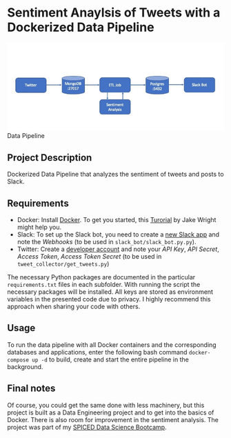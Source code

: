 # Sentiment Anaylsis of Tweets with a Dockerized Data Pipeline
![data_pipeline](data_pipeline.jpg)\
Data Pipeline
## Project Description
Dockerized Data Pipeline that analyzes the sentiment of tweets and posts to Slack.

## Requirements
* Docker: Install [Docker](https://docs.docker.com/). To get you started, this [Turorial](https://www.youtube.com/watch?v=YFl2mCHdv24&t=3s&ab_channel=JakeWright) by Jake Wright might help you.
* Slack: To set up the Slack bot, you need to create a [new Slack app](https://api.slack.com/apps) and note the *Webhooks* (to be used in `slack_bot/slack_bot.py.py`).
* Twitter: Create a [developer account](apps.twitter.com) and note your *API Key*, *API Secret*, *Access Token*, *Access Token Secret* (to be used in `tweet_collector/get_tweets.py`)

The necessary Python packages are documented in the particular `requirements.txt` files in each subfolder. With running the script the necessary packages will be installed. All keys are stored as environment variables in the presented code due to privacy. I highly recommend this approach when sharing your code with others.

## Usage
To run the data pipeline with all Docker containers and the corresponding databases and applications, enter the following bash command `docker-compose up -d` to build, create and start the entire pipeline in the background.

## Final notes
Of course, you could get the same done with less machinery, but this project is built as a Data Engineering project and to get into the basics of Docker. There is also room for improvement in the sentiment analysis. The project was part of my [SPICED Data Science Bootcamp](https://www.spiced-academy.com/en/program/data-science).
